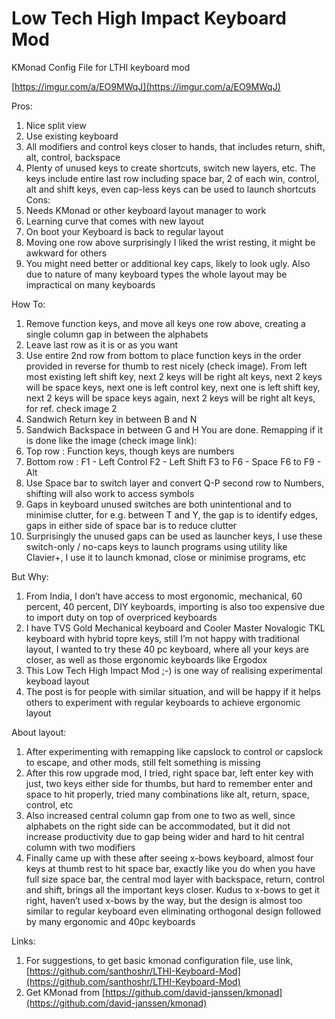 # Low Tech High Impact Keyboard Mod
KMonad Config File for LTHI keyboard mod 

[https://imgur.com/a/EO9MWqJ](https://imgur.com/a/EO9MWqJ)

Pros:

1. Nice split view
2. Use existing keyboard
3. All modifiers and control keys closer to hands, that includes return, shift, alt, control, backspace
4. Plenty of unused keys to create shortcuts, switch new layers, etc. The keys include entire last row including space bar, 2 of each win, control, alt and shift keys, even cap-less keys can be used to launch shortcuts Cons:
5. Needs KMonad or other keyboard layout manager to work
6. Learning curve that comes with new layout
7. On boot your Keyboard is back to regular layout
8. Moving one row above surprisingly I liked the wrist resting, it might be awkward for others
9. You might need better or additional key caps, likely to look ugly. Also due to nature of many keyboard types the whole layout may be impractical on many keyboards

How To:

1. Remove function keys, and move all keys one row above, creating a single column gap in between the alphabets
2. Leave last row as it is or as you want
3. Use entire 2nd row from bottom to place function keys in the order provided in reverse for thumb to rest nicely (check image). From left most existing left shift key, next 2 keys will be right alt keys, next 2 keys will be space keys, next one is left control key, next one is left shift key, next 2 keys will be space keys again, next 2 keys will be right alt keys, for ref. check image 2
4. Sandwich Return key in between B and N
5. Sandwich Backspace in between G and H You are done. Remapping if it is done like the image (check image link):
6. Top row : Function keys, though keys are numbers
7. Bottom row : F1 - Left Control F2 - Left Shift F3 to F6 - Space F6 to F9 - Alt
8. Use Space bar to switch layer and convert Q-P second row to Numbers, shifting will also work to access symbols
9. Gaps in keyboard unused switches are both unintentional and to minimise clutter, for e.g. between T and Y, the gap is to identify edges, gaps in either side of space bar is to reduce clutter
10. Surprisingly the unused gaps can be used as launcher keys, I use these switch-only / no-caps keys to launch programs using utility like Clavier+, I use it to launch kmonad, close or minimise programs, etc

But Why:

1. From India, I don’t have access to most ergonomic, mechanical, 60 percent, 40 percent, DIY keyboards, importing is also too expensive due to import duty on top of overpriced keyboards
2. I have TVS Gold Mechanical keyboard and Cooler Master Novalogic TKL keyboard with hybrid topre keys, still I’m not happy with traditional layout, I wanted to try these 40 pc keyboard, where all your keys are closer, as well as those ergonomic keyboards like Ergodox
3. This Low Tech High Impact Mod ;-) is one way of realising experimental keyboad layout
4. The post is for people with similar situation, and will be happy if it helps others to experiment with regular keyboards to achieve ergonomic layout

About layout:

1. After experimenting with remapping like capslock to control or capslock to escape, and other mods, still felt something is missing
2. After this row upgrade mod, I tried, right space bar, left enter key with just, two keys either side for thumbs, but hard to remember enter and space to hit properly, tried many combinations like alt, return, space, control, etc
3. Also increased central column gap from one to two as well, since alphabets on the right side can be accommodated, but it did not increase productivity due to gap being wider and hard to hit central column with two modifiers
4. Finally came up with these after seeing x-bows keyboard, almost four keys at thumb rest to hit space bar, exactly like you do when you have full size space bar, the central mod layer with backspace, return, control and shift, brings all the important keys closer. Kudus to x-bows to get it right, haven’t used x-bows by the way, but the design is almost too similar to regular keyboard even eliminating orthogonal design followed by many ergonomic and 40pc keyboards

Links:

1. For suggestions, to get basic kmonad configuration file, use link, [https://github.com/santhoshr/LTHI-Keyboard-Mod](https://github.com/santhoshr/LTHI-Keyboard-Mod)
2. Get KMonad from [https://github.com/david-janssen/kmonad](https://github.com/david-janssen/kmonad)
